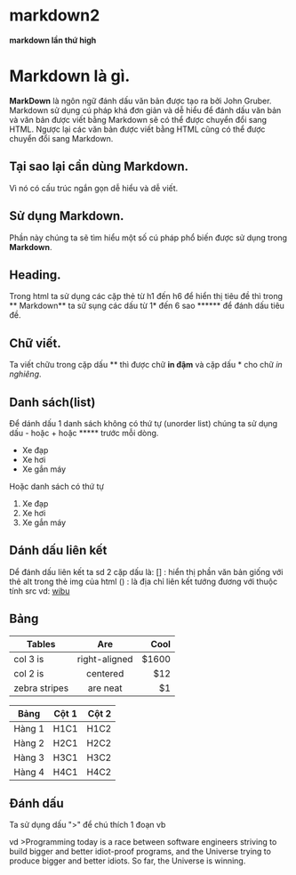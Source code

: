 # markdown2
**markdown lần thứ high**
# Markdown là gì.
**MarkDown** là ngôn ngữ đánh dấu văn bản được tạo ra bởi John Gruber. Markdown sử dụng cú pháp khá đơn giản và dễ hiểu để đánh dấu văn bản và văn bản được viết bằng Markdown sẽ có thể được chuyển đổi sang HTML. Ngược lại các văn bản được viết bằng HTML cũng có thể được chuyển đổi sang Markdown.

## Tại sao lại cần dùng Markdown. 
Vì nó có cấu trúc ngắn gọn dễ hiểu và dễ viết.

## Sử dụng Markdown.
  Phần này chúng ta sẽ tìm hiểu một số cú pháp phổ biến được sử dụng trong **Markdown**.

## Heading.
  Trong html ta sử dụng các cặp thẻ từ h1 đến h6 để hiển thị tiêu đề thì trong ** Markdown** ta sử sụng các dấu từ 1* đến 6 sao ******  để đánh dấu tiêu đề.

## Chữ viết.
  Ta viết chữu trong cặp dấu ** thì được chữ **in đậm** và cặp dấu * cho chữ *in nghiêng*.
  
## Danh sách(list)
  Để dánh dấu 1 danh sách không có thứ tự (unorder list) chúng ta sử dụng dấu - hoặc + hoặc ***** trước mỗi dòng.

- Xe đạp
- Xe hơi
- Xe gắn máy
 
 Hoặc danh sách có thứ tự
 
 1. Xe đạp
 2. Xe hơi
 3. Xe gắn máy
 
## Dánh dấu liên kết
Dể đánh dấu liên kết ta sd 2 cặp dấu là:
[] : hiển thị phần văn bản giống với thẻ alt trong thẻ img của html
() : là địa chỉ liên kết tướng đương với thuộc tính src
vd: [wibu](https://visadep.vn/wp-content/uploads/2020/07/1-1.png)


## Bảng

| Tables        | Are           | Cool  |
| ------------- |:-------------:| -----:|
| col 3 is      | right-aligned | $1600 |
| col 2 is      | centered      |   $12 |
| zebra stripes | are neat      |    $1 |

|Bảng       | Cột 1     | Cột 2   |
|-----------|:---------:|--------:|
|Hàng 1     |H1C1       | H1C2    |
|Hàng 2     |H2C1       | H2C2    |
|Hàng 3     |H3C1       | H3C2    |
|Hàng 4     |H4C1       | H4C2    |

## Đánh dấu
  Ta sử dụng dấu ">" để chú thích 1 đoạn vb
  
  
  vd  >Programming today is a race between software engineers striving to build bigger and better idiot-proof programs, and the Universe trying to produce bigger and better idiots. So far, the Universe is winning.






